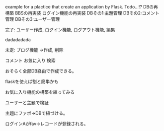 example for a plactice that create an application by Flask.
Todo...!?
DBの再構築
BBSの再実装
ログイン機能の再実装
DBその1:主題管理
DBその2:コメント管理
DBその3:ユーザー管理

完了:
ユーザー作成,
ログイン機能,
ログアウト機能,
編集

dadadadada

未定:
ブログ機能
→作成,
削除

コメント
お気に入り
検索

おそらく全部DB経由で作成できる。

flaskを使えば割と簡単かも


お気に入り機能の構築を練ってみる

ユーザーと主題で検証

主題にファボ→DBで紐づける。

ログインAがfav→レコードが登録される。